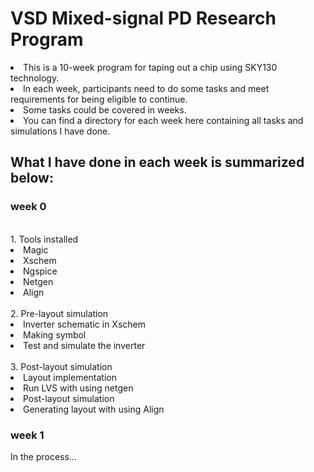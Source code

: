 # VSD Mixed-signal PD Research Program
<li> This is a 10-week program for taping out a chip using SKY130 technology.<br>
<li> In each week, participants need to do some tasks and meet requirements for being eligible to continue.<br>
<li> Some tasks could be covered in weeks.<br>
<li> You can find a directory for each week here containing all tasks and simulations I have done. <br>
  
 ## What I have done in each week is summarized below:<br>
  
### week 0 <br>
<br>  
1.  Tools installed<br>
  
<li> Magic<br>   
<li> Xschem<br>
<li> Ngspice<br>
<li> Netgen <br>
<li> Align<br>
<br>
2. Pre-layout simulation<br>
  
<li> Inverter schematic in Xschem<br>
<li> Making symbol <br>
<li> Test and simulate the inverter<br>
<br>
3. Post-layout simulation<br>
  
<li> Layout implementation <br>
<li> Run LVS with using netgen<br>
<li> Post-layout simulation<br>
<li> Generating layout with using Align<br>
  
### week 1 <br>
  
In the process...
